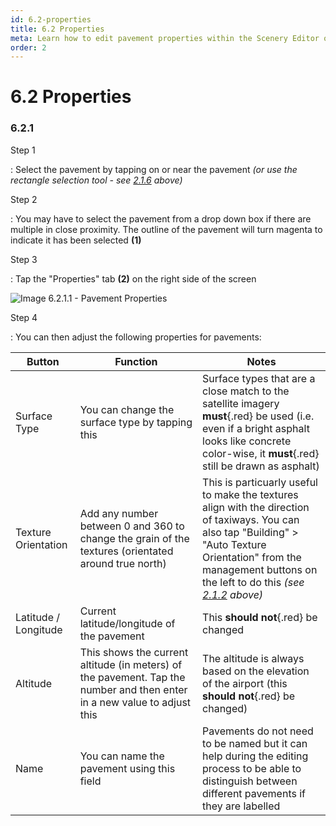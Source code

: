 ```yaml
---
id: 6.2-properties
title: 6.2 Properties
meta: Learn how to edit pavement properties within the Scenery Editor of Infinite Flight.
order: 2
---
```




# 6.2 Properties

### 6.2.1

Step 1

: Select the pavement by tapping on or near the pavement *(or use the rectangle selection tool - see [2.1.6](/guide/scenery-editor-manual/2.-user-interface/2.1-editor-screen#2.1.6) above)*



Step 2

: You may have to select the pavement from a drop down box if there are multiple in close proximity. The outline of the pavement will turn magenta to indicate it has been selected **(1)**



Step 3

: Tap the "Properties" tab **(2)** on the right side of the screen



![Image 6.2.1.1 - Pavement Properties](_images/manual/frames/5.2.1.1.png)



Step 4

: You can then adjust the following properties for pavements:



| Button               | Function                                                     | Notes                                                        |
| -------------------- | ------------------------------------------------------------ | ------------------------------------------------------------ |
| Surface Type         | You can change the surface type by tapping this              | Surface types that are a close match to the satellite imagery **must**{.red} be used (i.e. even if a bright asphalt looks like concrete color-wise, it **must**{.red} still be drawn as asphalt) |
| Texture Orientation  | Add any number between 0 and 360 to change the grain of the textures (orientated around true north) | This is particuarly useful to make the textures align with the direction of taxiways. You can also tap "Building" > "Auto Texture Orientation" from the management buttons on the left to do this *(see [2.1.2](/guide/scenery-editor-manual/2.-user-interface/2.1-editor-screen#2.1.2) above)* |
| Latitude / Longitude | Current latitude/longitude of the pavement                   | This **should not**{.red} be changed                         |
| Altitude             | This shows the current altitude (in meters) of the pavement. Tap the number and then enter in a new value to adjust this | The altitude is always based on the elevation of the airport (this **should not**{.red} be changed) |
| Name                 | You can name the pavement using this field                   | Pavements do not need to be named but it can help during the editing process to be able to distinguish between different pavements if they are labelled |

